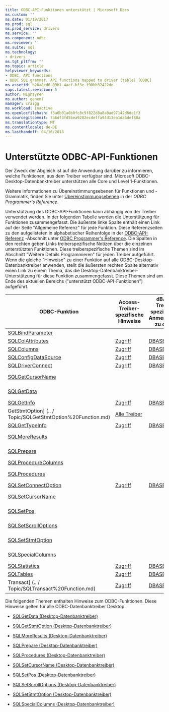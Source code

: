 ```yaml
---
title: ODBC-API-Funktionen unterstützt | Microsoft Docs
ms.custom: ''
ms.date: 01/19/2017
ms.prod: sql
ms.prod_service: drivers
ms.service: ''
ms.component: odbc
ms.reviewer: ''
ms.suite: sql
ms.technology:
- drivers
ms.tgt_pltfrm: ''
ms.topic: article
helpviewer_keywords:
- ODBC, API functions
- ODBC SQL grammar, API functions mapped to driver (table) [ODBC]
ms.assetid: b28a8ed6-09b1-4acf-bf3e-f90bb32422de
caps.latest.revision: 5
author: MightyPen
ms.author: genemi
manager: craigg
ms.workload: Inactive
ms.openlocfilehash: f3a6b01a0b0fc8c9f822d8a8a0ad97142d6de1f3
ms.sourcegitcommit: 7a6df3fd5bea9282ecdeffa94d13ea1da6def80a
ms.translationtype: MT
ms.contentlocale: de-DE
ms.lasthandoff: 04/16/2018
---
```

# <a name="supported-odbc-api-functions"></a>Unterstützte ODBC-API-Funktionen
Der Zweck der Abgleich ist auf die Anwendung darüber zu informieren, welche Funktionen, aus dem Treiber verfügbar sind. Microsoft ODBC-Desktop-Datenbanktreiber unterstützen alle Core und Level 1-Funktionen.  
  
 Weitere Informationen zu Übereinstimmungsebenen für Funktionen und -Grammatik, finden Sie unter [Übereinstimmungsebenen](../../odbc/reference/develop-app/conformance-levels.md) in der *ODBC Programmer's Reference*.  
  
 Unterstützung des ODBC-API-Funktionen kann abhängig von der Treiber verwendet werden. In der folgenden Tabelle werden die Unterstützung für Funktionen zusammengefasst. Die äußerste linke Spalte enthält einen Link auf der Seite "Allgemeine Referenz" für jede Funktion. Diese Referenzseiten zu den aufgelisteten in alphabetischer Reihenfolge in der [ODBC-API-Referenz](../../odbc/reference/syntax/odbc-api-reference.md) -Abschnitt unter [ODBC Programmer's Reference](../../odbc/reference/odbc-programmer-s-reference.md). Die Spalten in den rechten geben Links treiberspezifische Notizen über die einzelnen unterstützten Funktionen. Diese treiberspezifische Themen sind im Abschnitt "Weitere Details Programmieren" für jeden Treiber aufgeführt. Wenn die gleiche "Hinweise" zu einer Funktion auf alle ODBC-Desktop-Datenbanktreiber anwenden, stellt die äußersten rechten Spalte alternativ einen Link zu einem Thema, das die Desktop-Datenbanktreiber-Unterstützung für diese Funktion zusammengefasst. Diese Themen sind am Ende des aktuellen Bereichs ("unterstützt ODBC-API-Funktionen") aufgeführt.  
  
|ODBC-Funktion|Access-Treiber-spezifische Hinweise|dBASE-Treiber-spezifischen Anmerkungen zu dieser|Paradox treiberspezifische Hinweise|Treiber-spezifischen Anmerkungen|Excel-Treiber-spezifische Hinweise|Hinweise, die relevant für alle Treiber|  
|-------------------|-----------------------------------|----------------------------------|------------------------------------|--------------------------------------|----------------------------------|-----------------------------------|  
|[SQLBindParameter](../../odbc/reference/syntax/sqlbindparameter-function.md)|||||[Excel](../../odbc/microsoft/sqlbindparameter-excel-driver.md)||  
|[SQLColAttributes](../../odbc/reference/syntax/sqlcolattributes-function.md)|[Zugriff](../../odbc/microsoft/sqlcolattributes-access-driver.md)|[DBASE](../../odbc/microsoft/sqlcolattributes-dbase-driver.md)|[Paradox](../../odbc/microsoft/sqlcolattributes-paradox-driver.md)|[Textdatei](../../odbc/microsoft/sqlcolattributes-text-file-driver.md)|[Excel](../../odbc/microsoft/sqlcolattributes-excel-driver.md)||  
|[SQLColumns](../../odbc/reference/syntax/sqlcolattributes-function.md)|[Zugriff](../../odbc/microsoft/sqlcolattributes-access-driver.md)|[DBASE](../../odbc/microsoft/sqlcolattributes-dbase-driver.md)|[Paradox](../../odbc/microsoft/sqlcolattributes-paradox-driver.md)|[Textdatei](../../odbc/microsoft/sqlcolattributes-text-file-driver.md)|[Excel](../../odbc/microsoft/sqlcolattributes-excel-driver.md)||  
|[SQLConfigDataSource](../../odbc/reference/syntax/sqlconfigdatasource-function.md)|[Zugriff](../../odbc/microsoft/sqlconfigdatasource-access-driver.md)|[DBASE](../../odbc/microsoft/sqlconfigdatasource-dbase-driver.md)|[Paradox](../../odbc/microsoft/sqlconfigdatasource-paradox-driver.md)|[Textdatei](../../odbc/microsoft/sqlconfigdatasource-text-file-driver.md)|[Excel](../../odbc/microsoft/odbc-jet-sqlconfigdatasource-excel-driver.md)||  
|[SQLDriverConnect](../../odbc/reference/syntax/sqldriverconnect-function.md)|[Zugriff](../../odbc/microsoft/sqldriverconnect-access-driver.md)|[DBASE](../../odbc/microsoft/sqldriverconnect-dbase-driver.md)|[Paradox](../../odbc/microsoft/sqldriverconnect-paradox-driver.md)|[Textdatei](../../odbc/microsoft/sqldriverconnect-text-file-driver.md)|[Excel](../../odbc/microsoft/sqldriverconnect-excel-driver.md)||  
|[SQLGetCursorName](../../odbc/reference/syntax/sqlgetcursorname-function.md)||||||[Alle Treiber](../../odbc/microsoft/sqlgetcursorname-desktop-database-drivers.md)|  
|[SQLGetData](../../odbc/reference/syntax/sqlgetdata-function.md)||||||[Alle Treiber](../../odbc/microsoft/sqlgetdata-desktop-database-drivers.md)|  
|[SQLGetInfo](../../odbc/reference/syntax/sqlgetinfo-function.md)|[Zugriff](../../odbc/microsoft/sqlgetinfo-access-driver.md)|[DBASE](../../odbc/microsoft/sqlgetinfo-dbase-driver.md)|[Paradox](../../odbc/microsoft/sqlgetinfo-paradox-driver.md)|[Textdatei](../../odbc/microsoft/sqlgetinfo-text-file-driver.md)|[Excel](../../odbc/microsoft/sqlgetinfo-excel-driver.md)||  
GetStmtOption] (.. / Topic/SQLGetStmtOption%20Function.md)|[Alle Treiber](../../odbc/microsoft/sqlgetstmtoption-desktop-database-drivers.md)||||||  
|[SQLGetTypeInfo](../../odbc/reference/syntax/sqlgettypeinfo-function.md)|[Zugriff](../../odbc/microsoft/sqlgettypeinfo-access-driver.md)|[DBASE](../../odbc/microsoft/sqlgettypeinfo-dbase-driver.md)|[Paradox](../../odbc/microsoft/sqlgettypeinfo-paradox-driver.md)|[Textdatei](../../odbc/microsoft/sqlgettypeinfo-text-file-driver.md)|[Excel](../../odbc/microsoft/sqlgettypeinfo-excel-driver.md)||  
|[SQLMoreResults](../../odbc/reference/syntax/sqlmoreresults-function.md)||||||[Alle Treiber](../../odbc/microsoft/sqlmoreresults-desktop-database-drivers.md)|  
|[SQLPrepare](../../odbc/reference/syntax/sqlprepare-function.md)||||||[Alle Treiber](../../odbc/microsoft/sqlprepare-desktop-database-drivers.md)|  
|[SQLProcedureColumns](../../odbc/reference/syntax/sqlprocedurecolumns-function.md)||||||[Zugriff](../../odbc/microsoft/sqlprocedurecolumns-access-driver.md)|  
|[SQLProcedures](../../odbc/reference/syntax/sqlprocedures-function.md)||||||[Alle Treiber](../../odbc/microsoft/sqlprocedures-desktop-database-drivers.md)|  
|[SQLSetConnectOption](../../odbc/reference/syntax/sqlsetconnectoption-function.md)|[Zugriff](../../odbc/microsoft/sqlsetconnectoption-access-driver.md)|[DBASE](../../odbc/microsoft/sqlsetconnectoption-dbase-driver.md)|[Paradox](../../odbc/microsoft/sqlsetconnectoption-paradox-driver.md)|[Textdatei](../../odbc/microsoft/sqlsetconnectoption-text-file-driver.md)|[Excel](../../odbc/microsoft/sqlsetconnectoption-excel-driver.md)||  
|[SQLSetCursorName](../../odbc/reference/syntax/sqlsetcursorname-function.md)||||||[Alle Treiber](../../odbc/microsoft/sqlsetcursorname-desktop-database-drivers.md)|  
|[SQLSetPos](../../odbc/reference/syntax/sqlsetpos-function.md)||||||[Alle Treiber](../../odbc/microsoft/sqlsetpos-desktop-database-drivers.md)|  
|[SQLSetScrollOptions](../../odbc/reference/syntax/sqlsetscrolloptions-function.md)||||||[Alle Treiber](../../odbc/microsoft/sqlsetscrolloptions-desktop-database-drivers.md)|  
|[SQLSetStmtOption](../../odbc/reference/syntax/sqlsetstmtoption-function.md)||||||[Alle Treiber](../../odbc/microsoft/sqlsetstmtoption-desktop-database-drivers.md)|  
|[SQLSpecialColumns](../../odbc/reference/syntax/sqlspecialcolumns-function.md)||||||[Alle Treiber](../../odbc/microsoft/sqlspecialcolumns-desktop-database-drivers.md)|  
|[SQLStatistics](../../odbc/reference/syntax/sqlstatistics-function.md)|[Zugriff](../../odbc/microsoft/sqlstatistics-access-driver.md)|[DBASE](../../odbc/microsoft/sqlstatistics-dbase-driver.md)|[Paradox](../../odbc/microsoft/sqlstatistics-paradox-driver.md)|[Textdatei](../../odbc/microsoft/sqlstatistics-text-file-driver.md)|[Excel](../../odbc/microsoft/sqlstatistics-excel-driver.md)||  
|[SQLTables](../../odbc/reference/syntax/sqltables-function.md)|[Zugriff](../../odbc/microsoft/sqltables-access-driver.md)|[DBASE](../../odbc/microsoft/sqltables-dbase-driver.md)|[Paradox](../../odbc/microsoft/sqltables-paradox-driver.md)|[Textdatei](../../odbc/microsoft/sqltables-text-file-driver.md)|[Excel](../../odbc/microsoft/sqltables-excel-driver.md)||  
Transact] (.. / Topic/SQLTransact%20Function.md)|[Zugriff](../../odbc/microsoft/sqltransact-access-driver.md)|[DBASE](../../odbc/microsoft/sqltransact-dbase-driver.md)|[Paradox](../../odbc/microsoft/sqltransact-paradox-driver.md)|[Textdatei](../../odbc/microsoft/sqltransact-text-file-driver.md)|[Excel](../../odbc/microsoft/sqltransact-excel-driver.md)||  
  
 Die folgenden Themen enthalten Hinweise zum ODBC-Funktionen. Diese Hinweise gelten für alle ODBC-Datenbanktreiber Desktop.  
  
-   [SQLGetData (Desktop-Datenbanktreiber)](../../odbc/microsoft/sqlgetdata-desktop-database-drivers.md)  
  
-   [SQLGetStmtOption (Desktop-Datenbanktreiber)](../../odbc/microsoft/sqlgetstmtoption-desktop-database-drivers.md)  
  
-   [SQLMoreResults (Desktop-Datenbanktreiber)](../../odbc/microsoft/sqlmoreresults-desktop-database-drivers.md)  
  
-   [SQLPrepare (Desktop-Datenbanktreiber)](../../odbc/microsoft/sqlprepare-desktop-database-drivers.md)  
  
-   [SQLProcedures (Desktop-Datenbanktreiber)](../../odbc/microsoft/sqlprocedures-desktop-database-drivers.md)  
  
-   [SQLSetCursorName (Desktop-Datenbanktreiber)](../../odbc/microsoft/sqlsetcursorname-desktop-database-drivers.md)  
  
-   [SQLSetPos (Desktop-Datenbanktreiber)](../../odbc/microsoft/sqlsetpos-desktop-database-drivers.md)  
  
-   [SQLSetScrollOptions (Desktop-Datenbanktreiber)](../../odbc/microsoft/sqlsetscrolloptions-desktop-database-drivers.md)  
  
-   [SQLSetStmtOption (Desktop-Datenbanktreiber)](../../odbc/microsoft/sqlsetstmtoption-desktop-database-drivers.md)  
  
-   [SQLSpecialColumns (Desktop-Datenbanktreiber)](../../odbc/microsoft/sqlspecialcolumns-desktop-database-drivers.md)
